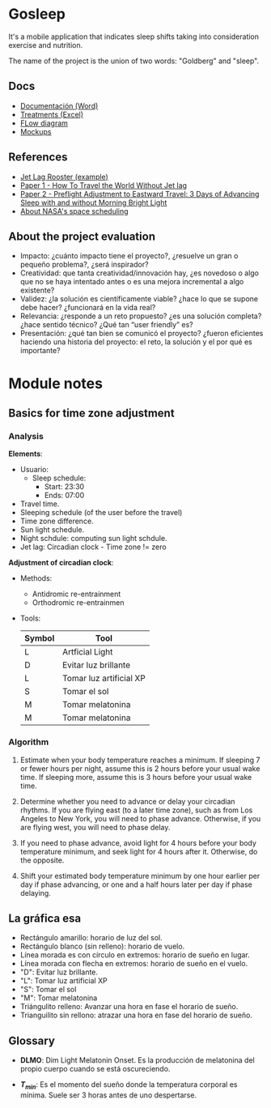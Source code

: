 # Gosleep

It's a mobile application that indicates sleep shifts taking into consideration exercise and nutrition. 

The name of the project is the union of two words: "Goldberg" and "sleep". 

## Docs

- [Documentación (Word)](https://docs.google.com/document/d/1zDccoXDcLqYby8P1Qap7GuRd9sET5B3dVq53qzZNRKo/edit?usp=sharing)
- [Treatments (Excel)](https://docs.google.com/spreadsheets/d/14SqCXEcUrHdp1wv3NaR8rFc2M1XSEwa0CBx99DemLyM/edit?usp=sharing)
- [FLow diagram](https://lucid.app/documents/view/411b73e1-30dd-4ed8-8d8c-4dd9f1ddd910)
- [Mockups](https://balsamiq.cloud/sa6o2rw/pqma720)

## References
- [Jet Lag Rooster (example)](https://www.jetlagrooster.com/example)
- [Paper 1 - How To Travel the World Without Jet lag](https://www.ncbi.nlm.nih.gov/pmc/articles/PMC2829880/)
- [Paper 2 - Preflight Adjustment to Eastward Travel: 3 Days of Advancing Sleep with and without Morning Bright Light](https://www.ncbi.nlm.nih.gov/pmc/articles/PMC1262683/?tool=pmcentrez&report=abstract)
- [About NASA's space scheduling](https://space.stackexchange.com/questions/20821/what-kind-of-time-regiment-schedule-do-iss-astronauts-have)

## About the project evaluation

- Impacto: ¿cuánto impacto tiene el proyecto?, ¿resuelve un gran o pequeño problema?, ¿será inspirador?
- Creatividad: que tanta creatividad/innovación hay, ¿es novedoso o algo que no se haya intentado antes o es una mejora incremental a algo existente?
- Validez: ¿la solución es científicamente viable? ¿hace lo que se supone debe hacer? ¿funcionará en la vida real?
- Relevancia: ¿responde a un reto propuesto? ¿es una solución completa? ¿hace sentido técnico? ¿Qué tan “user friendly” es?
- Presentación: ¿qué tan bien se comunicó el proyecto? ¿fueron eficientes haciendo una historia del proyecto: el reto, la solución y el por qué es importante?

# Module notes

## Basics for time zone adjustment

### Analysis

**Elements**:

- Usuario:
  - Sleep schedule:
    - Start: 23:30
    - Ends: 07:00
- Travel time.
- Sleeping schedule (of the user before the travel)
- Time zone difference.
- Sun light schedule.
- Night schdule: computing sun light schdule.
- Jet lag: Circadian clock - Time zone != zero

**Adjustment of circadian clock**:

- Methods:

  - Antidromic re-entrainment
  - Orthodromic re-entrainmen

- Tools:

    | Symbol | Tool                    |
    |--------|-------------------------|
    | L      | Artficial Light         |
    | D      | Evitar luz brillante    |
    | L      | Tomar luz artificial XP |
    | S      | Tomar el sol            |
    | M      | Tomar melatonina        |
    | M      | Tomar melatonina        |

### Algorithm

1. Estimate when your body temperature reaches a minimum. If sleeping 7 or fewer hours per night, assume this is 2 hours before your usual wake time. If sleeping more, assume this is 3 hours before your usual wake time.

2. Determine whether you need to advance or delay your circadian rhythms. If you are flying east (to a later time zone), such as from Los Angeles to New York, you will need to phase advance. Otherwise, if you are flying west, you will need to phase delay.

3. If you need to phase advance, avoid light for 4 hours before your body temperature minimum, and seek light for 4 hours after it. Otherwise, do the opposite.

4. Shift your estimated body temperature minimum by one hour earlier per day if phase advancing, or one and a half hours later per day if phase delaying.


## La gráfica esa

- Rectángulo amarillo: horario de luz del sol.
- Rectángulo blanco (sin relleno): horario de vuelo.
- Línea morada es con círculo en extremos: horario de sueño en lugar.
- Línea morada con flecha en extremos: horario de sueño en el vuelo.
- "D": Evitar luz brillante.
- "L": Tomar luz artificial XP
- "S": Tomar el sol
- "M": Tomar melatonina
- Triángulito relleno: Avanzar una hora en fase el horario de sueño.
- Trianguilito sin rellono: atrazar una hora en fase del horario de sueño.

## Glossary

- **DLMO**: Dim Light Melatonin Onset. Es la producción de melatonina del propio cuerpo cuando se está oscureciendo.

- **$T_{min}$**: Es el momento del sueño donde la temperatura corporal es mínima. Suele ser 3 horas antes de uno despertarse.